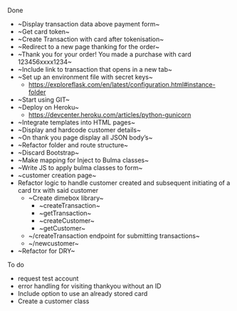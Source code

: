 Done
- ~Display transaction data above payment form~
- ~Get card token~
- ~Create Transaction with card after tokenisation~
- ~Redirect to a new page thanking for the order~
- ~Thank you for your order! You made a purchase with card 123456xxxx1234~
- ~Include link to transaction that opens in a new tab~
- ~Set up an environment file with secret keys~
    - https://exploreflask.com/en/latest/configuration.html#instance-folder
- ~Start using GIT~
- ~Deploy on Heroku~
    - https://devcenter.heroku.com/articles/python-gunicorn
- ~Integrate templates into HTML pages~
- ~Display and hardcode customer details~
- ~On thank you page display all JSON body’s~
- ~Refactor folder and route structure~
- ~Discard Bootstrap~
- ~Make mapping for Inject to Bulma classes~
- ~Write JS to apply bulma classes to form~
- ~customer creation page~
- Refactor logic to handle customer created and subsequent initiating of a card trx with said customer
    - ~Create dimebox library~
        - ~createTransaction~
        - ~getTransaction~
        - ~createCustomer~
        - ~getCustomer~        
    - ~/createTransaction endpoint for submitting transactions~
    - ~/newcustomer~ 
- ~Refactor for DRY~


To do
- request test account
- error handling for visiting thankyou without an ID
- Include option to use an already stored card
- Create a customer class